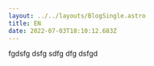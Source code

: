 ```yaml
---
layout: ../../layouts/BlogSingle.astro
title: EN
date: 2022-07-03T18:10:12.683Z
---
```

fgdsfg dsfg sdfg dfg dsfgd